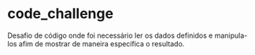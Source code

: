 # code_challenge


Desafio de código onde foi necessário ler os dados definidos e manipula-los afim de mostrar de maneira específica o resultado. 
